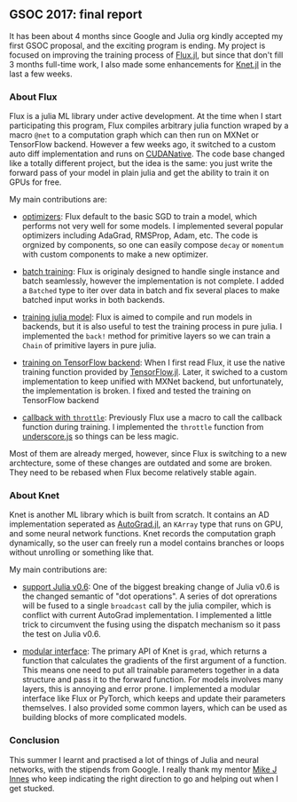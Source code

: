 ## GSOC 2017: final report

It has been about 4 months since Google and Julia org kindly accepted my first GSOC proposal, and the exciting program
is ending. My project is focused on improving the training process of [Flux.jl](https://github.com/FluxML/Flux.jl), but
since that don't fill 3 months full-time work, I also made some enhancements for [Knet.jl](https://github.com/denizyuret/Knet.jl)
in the last a few weeks.

### About Flux

Flux is a julia ML library under active development. At the time when I start participating this program, Flux compiles
arbitrary julia function wraped by a macro `@net` to a computation graph which can then run on MXNet or TensorFlow
backend. However a few weeks ago, it switched to a custom auto diff implementation and runs on
[CUDANative](https://github.com/JuliaGPU/CUDAnative.jl). The code base changed like a totally different project, but the
idea is the same: you just write the forward pass of your model in plain julia and get the ability to train it on GPUs
for free.

My main contributions are:

- [optimizers](https://github.com/FluxML/Flux.jl/pull/26): Flux default to the basic SGD to train a model, which performs
not very well for some models. I implemented several popular optimizers including AdaGrad, RMSProp, Adam, etc. The code
is orgnized by components, so one can easily compose `decay` or `momentum` with custom components to make a new optimizer.

- [batch training](https://github.com/FluxML/Flux.jl/pull/18): Flux is originaly designed to handle single instance and
batch seamlessly, however the implementation is not complete. I added a `Batched` type to iter over data in batch and
fix several places to make batched input works in both backends.

- [training julia model](https://github.com/FluxML/Flux.jl/pull/44): Flux is aimed to compile and run models in backends,
but it is also useful to test the training process in pure julia. I implemented the `back!` method for primitive layers
so we can train a `Chain` of primitive layers in pure julia.

- [training on TensorFlow backend](https://github.com/FluxML/Flux.jl/pull/51): When I first read Flux, it use the
native training function provided by [TensorFlow.jl](https://github.com/malmaud/TensorFlow.jl). Later, it swiched to a
custom implementation to keep unified with MXNet backend, but unfortunately, the implementation is broken. I fixed and
tested the training on TensorFlow backend

- [callback with `throttle`](https://github.com/FluxML/Flux.jl/pull/52): Previously Flux use a macro to call the callback
function during training. I implemented the `throttle` function from [underscore.js](https://github.com/jashkenas/underscore/blob/master/underscore.js#L835) so things can be less magic.

Most of them are already merged, however, since Flux is switching to a new archtecture, some of these changes are outdated
and some are broken. They need to be rebased when Flux become relatively stable again.

### About Knet

Knet is another ML library which is built from scratch. It contains an AD implementation seperated as
[AutoGrad.jl](https://github.com/denizyuret/AutoGrad.jl), an `KArray` type that runs on GPU, and some neural network
functions. Knet records the computation graph dynamically, so the user can freely run a model contains branches or loops
without unrolling or something like that.

My main contributions are:

- [support Julia v0.6](https://github.com/denizyuret/AutoGrad.jl/pull/24): One of the biggest breaking change of Julia
v0.6 is the changed semantic of "dot operations". A series of dot oprerations will be fused to a single `broadcast` call
by the julia compiler, which is conflict with current AutoGrad implementation. I implemented a little trick to circumvent
the fusing using the dispatch mechanism so it pass the test on Julia v0.6.

- [modular interface](https://github.com/denizyuret/Knet.jl/pull/152): The primary API of Knet is `grad`, which returns
a function that calculates the gradients of the first argument of a function. This means one need to put all trainable
parameters together in a data structure and pass it to the forward function. For models involves many layers, this is
annoying and error prone. I implemented a modular interface like Flux or PyTorch, which keeps and update their parameters
themselves. I also provided some common layers, which can be used as building blocks of more complicated models.

### Conclusion

This summer I learnt and practised a lot of things of Julia and neural networks, with the stipends from Google. I really
thank my mentor [Mike J Innes](https://github.com/MikeInnes) who keep indicating the right direction to go and helping
out when I get stucked.
